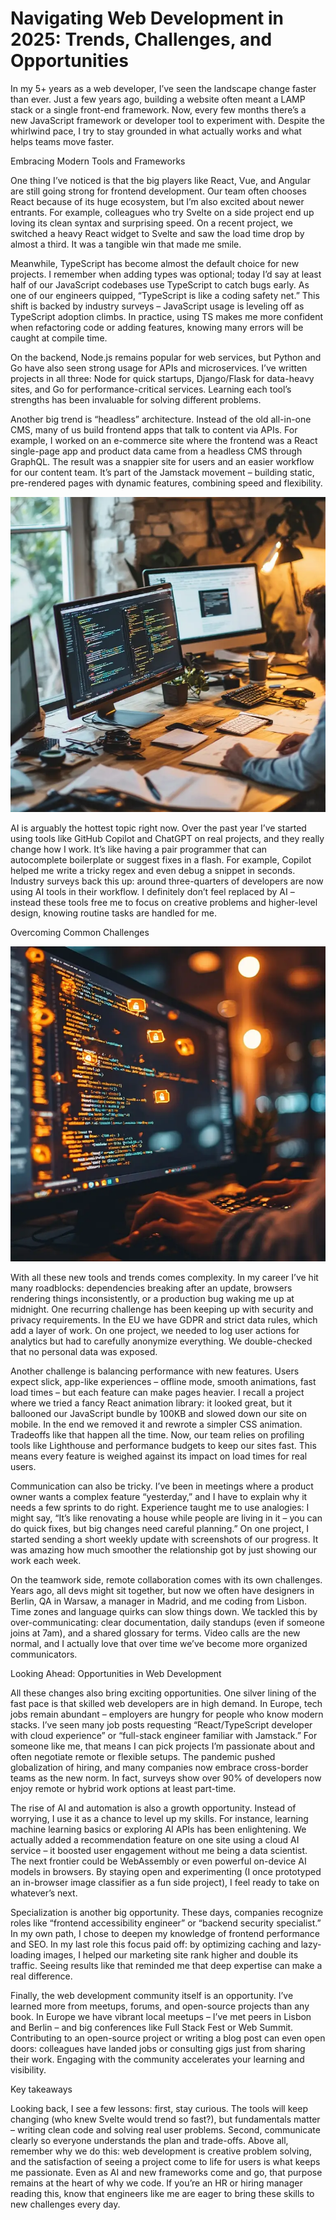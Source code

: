 # Navigating Web Development in 2025: Trends, Challenges, and Opportunities


In my 5+ years as a web developer, I’ve seen the landscape change faster than ever. Just a few years ago, building a website often meant a LAMP stack or a single front-end framework. Now, every few months there’s a new JavaScript framework or developer tool to experiment with. Despite the whirlwind pace, I try to stay grounded in what actually works and what helps teams move faster.




Embracing Modern Tools and Frameworks




One thing I’ve noticed is that the big players like React, Vue, and Angular are still going strong for frontend development. Our team often chooses React because of its huge ecosystem, but I’m also excited about newer entrants. For example, colleagues who try Svelte on a side project end up loving its clean syntax and surprising speed. On a recent project, we switched a heavy React widget to Svelte and saw the load time drop by almost a third. It was a tangible win that made me smile.




Meanwhile, TypeScript has become almost the default choice for new projects. I remember when adding types was optional; today I’d say at least half of our JavaScript codebases use TypeScript to catch bugs early. As one of our engineers quipped, “TypeScript is like a coding safety net.” This shift is backed by industry surveys – JavaScript usage is leveling off as TypeScript adoption climbs. In practice, using TS makes me more confident when refactoring code or adding features, knowing many errors will be caught at compile time.




On the backend, Node.js remains popular for web services, but Python and Go have also seen strong usage for APIs and microservices. I’ve written projects in all three: Node for quick startups, Django/Flask for data-heavy sites, and Go for performance-critical services. Learning each tool’s strengths has been invaluable for solving different problems.






Another big trend is “headless” architecture. Instead of the old all-in-one CMS, many of us build frontend apps that talk to content via APIs. For example, I worked on an e-commerce site where the frontend was a React single-page app and product data came from a headless CMS through GraphQL. The result was a snappier site for users and an easier workflow for our content team. It’s part of the Jamstack movement – building static, pre-rendered pages with dynamic features, combining speed and flexibility. 






![jamstack-developer-code-website-interface.webp](./media/jamstack-developer-code-website-interface.webp)





AI is arguably the hottest topic right now. Over the past year I’ve started using tools like GitHub Copilot and ChatGPT on real projects, and they really change how I work. It’s like having a pair programmer that can autocomplete boilerplate or suggest fixes in a flash. For example, Copilot helped me write a tricky regex and even debug a snippet in seconds. Industry surveys back this up: around three-quarters of developers are now using AI tools in their workflow. I definitely don’t feel replaced by AI – instead these tools free me to focus on creative problems and higher-level design, knowing routine tasks are handled for me.




Overcoming Common Challenges






![developer-night-security-code-warning.webp](./media/developer-night-security-code-warning.webp)





With all these new tools and trends comes complexity. In my career I’ve hit many roadblocks: dependencies breaking after an update, browsers rendering things inconsistently, or a production bug waking me up at midnight. One recurring challenge has been keeping up with security and privacy requirements. In the EU we have GDPR and strict data rules, which add a layer of work. On one project, we needed to log user actions for analytics but had to carefully anonymize everything. We double-checked that no personal data was exposed.




Another challenge is balancing performance with new features. Users expect slick, app-like experiences – offline mode, smooth animations, fast load times – but each feature can make pages heavier. I recall a project where we tried a fancy React animation library: it looked great, but it ballooned our JavaScript bundle by 100KB and slowed down our site on mobile. In the end we removed it and rewrote a simpler CSS animation. Tradeoffs like that happen all the time. Now, our team relies on profiling tools like Lighthouse and performance budgets to keep our sites fast. This means every feature is weighed against its impact on load times for real users.






Communication can also be tricky. I’ve been in meetings where a product owner wants a complex feature “yesterday,” and I have to explain why it needs a few sprints to do right. Experience taught me to use analogies: I might say, “It’s like renovating a house while people are living in it – you can do quick fixes, but big changes need careful planning.” On one project, I started sending a short weekly update with screenshots of our progress. It was amazing how much smoother the relationship got by just showing our work each week.




On the teamwork side, remote collaboration comes with its own challenges. Years ago, all devs might sit together, but now we often have designers in Berlin, QA in Warsaw, a manager in Madrid, and me coding from Lisbon. Time zones and language quirks can slow things down. We tackled this by over-communicating: clear documentation, daily standups (even if someone joins at 7am), and a shared glossary for terms. Video calls are the new normal, and I actually love that over time we’ve become more organized communicators.




Looking Ahead: Opportunities in Web Development




All these changes also bring exciting opportunities. One silver lining of the fast pace is that skilled web developers are in high demand. In Europe, tech jobs remain abundant – employers are hungry for people who know modern stacks. I’ve seen many job posts requesting “React/TypeScript developer with cloud experience” or “full-stack engineer familiar with Jamstack.” For someone like me, that means I can pick projects I’m passionate about and often negotiate remote or flexible setups. The pandemic pushed globalization of hiring, and many companies now embrace cross-border teams as the new norm. In fact, surveys show over 90% of developers now enjoy remote or hybrid work options at least part-time.




The rise of AI and automation is also a growth opportunity. Instead of worrying, I use it as a chance to level up my skills. For instance, learning machine learning basics or exploring AI APIs has been enlightening. We actually added a recommendation feature on one site using a cloud AI service – it boosted user engagement without me being a data scientist. The next frontier could be WebAssembly or even powerful on-device AI models in browsers. By staying open and experimenting (I once prototyped an in-browser image classifier as a fun side project), I feel ready to take on whatever’s next.




Specialization is another big opportunity. These days, companies recognize roles like “frontend accessibility engineer” or “backend security specialist.” In my own path, I chose to deepen my knowledge of frontend performance and SEO. In my last role this focus paid off: by optimizing caching and lazy-loading images, I helped our marketing site rank higher and double its traffic. Seeing results like that reminded me that deep expertise can make a real difference.




Finally, the web development community itself is an opportunity. I’ve learned more from meetups, forums, and open-source projects than any book. In Europe we have vibrant local meetups – I’ve met peers in Lisbon and Berlin – and big conferences like Full Stack Fest or Web Summit. Contributing to an open-source project or writing a blog post can even open doors: colleagues have landed jobs or consulting gigs just from sharing their work. Engaging with the community accelerates your learning and visibility.




Key takeaways




Looking back, I see a few lessons: first, stay curious. The tools will keep changing (who knew Svelte would trend so fast?), but fundamentals matter – writing clean code and solving real user problems. Second, communicate clearly so everyone understands the plan and trade-offs. Above all, remember why we do this: web development is creative problem solving, and the satisfaction of seeing a project come to life for users is what keeps me passionate. Even as AI and new frameworks come and go, that purpose remains at the heart of why we code. If you’re an HR or hiring manager reading this, know that engineers like me are eager to bring these skills to new challenges every day.

